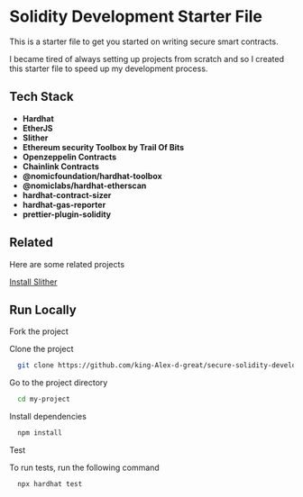 
# Solidity Development Starter File

This is a starter file to get you started on writing secure smart contracts.

I became tired of always setting up projects from scratch and so I created this starter file to speed up my development process.

## Tech Stack

- **Hardhat**
- **EtherJS**
- **Slither**
- **Ethereum security Toolbox by Trail Of Bits**
- **Openzeppelin Contracts**
- **Chainlink Contracts**
- **@nomicfoundation/hardhat-toolbox**
- **@nomiclabs/hardhat-etherscan**
- **hardhat-contract-sizer**
- **hardhat-gas-reporter**
- **prettier-plugin-solidity**

## Related

Here are some related projects

[Install Slither](https://medium.com/@ogubuikealex/how-to-install-slither-for-smart-contract-security-testing-cbf058c18e10)



## Run Locally

Fork the project

Clone the project

```bash
  git clone https://github.com/king-Alex-d-great/secure-solidity-development-starterpack.git
```

Go to the project directory

```bash
  cd my-project
```

Install dependencies

```bash
  npm install
```

Test

To run tests, run the following command
```bash
  npx hardhat test
```

